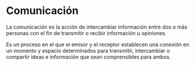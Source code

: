 # Comunicación

La comunicación es la acción de intercambiar información entre dos o más personas con el fin de transmitir o recibir información u opiniones.

Es un proceso en el que el emisor y el receptor establecen una conexión en un momento y espacio determinados para transmitir, intercambiar o compartir ideas e información que sean comprensibles para ambos.
